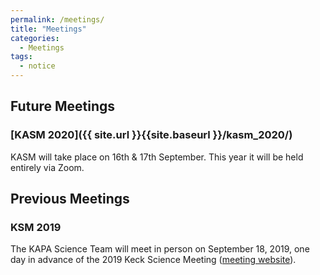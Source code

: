 ```yaml
---
permalink: /meetings/
title: "Meetings"
categories:
  - Meetings
tags:
  - notice
---
```


## Future Meetings

### [KASM 2020]({{ site.url }}{{site.baseurl }}/kasm_2020/)
KASM will take place on 16th & 17th September. This year it will be held entirely via Zoom.

## Previous Meetings

### KSM 2019
The KAPA Science Team will meet in person on September 18, 2019, one day in advance of the 2019 Keck
Science Meeting (<a href="https://conferences.pa.ucla.edu/kapa-science-meeting-2019/">meeting website</a>).
